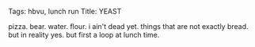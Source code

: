Tags: hbvu, lunch run
Title: YEAST
  
pizza. bear. water. flour. i ain't dead yet. things that are not exactly bread. but in reality yes. but first a loop at lunch time.